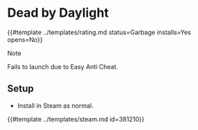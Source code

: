 # Dead by Daylight
<!-- script:Aliases [
    "DBD"
] -->

{{#template ../templates/rating.md status=Garbage installs=Yes opens=No}}

> [!NOTE] 
> Fails to launch due to Easy Anti Cheat.

## Setup
 - Install in Steam as normal.

{{#template ../templates/steam.md id=381210}}
